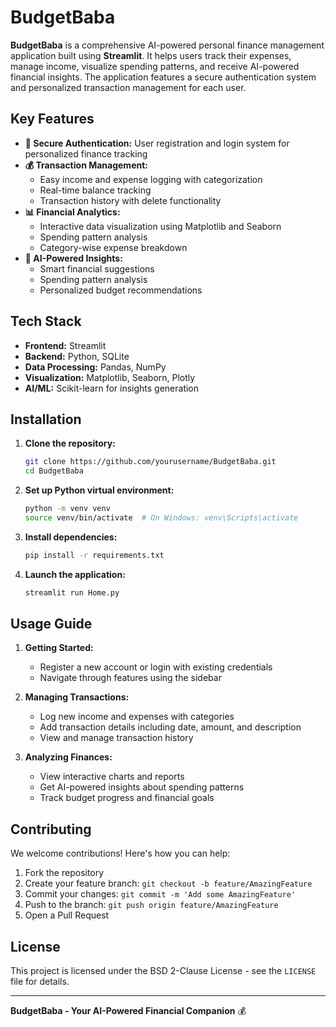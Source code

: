 # **BudgetBaba**

**BudgetBaba** is a comprehensive AI-powered personal finance management application built using **Streamlit**. It helps users track their expenses, manage income, visualize spending patterns, and receive AI-powered financial insights. The application features a secure authentication system and personalized transaction management for each user.

## **Key Features**
- **🔐 Secure Authentication:** User registration and login system for personalized finance tracking
- **💰 Transaction Management:** 
  - Easy income and expense logging with categorization
  - Real-time balance tracking
  - Transaction history with delete functionality
- **📊 Financial Analytics:**
  - Interactive data visualization using Matplotlib and Seaborn
  - Spending pattern analysis
  - Category-wise expense breakdown
- **🤖 AI-Powered Insights:**
  - Smart financial suggestions
  - Spending pattern analysis
  - Personalized budget recommendations

## **Tech Stack**
- **Frontend:** Streamlit
- **Backend:** Python, SQLite
- **Data Processing:** Pandas, NumPy
- **Visualization:** Matplotlib, Seaborn, Plotly
- **AI/ML:** Scikit-learn for insights generation

## **Installation**
1. **Clone the repository:**
   ```bash
   git clone https://github.com/yourusername/BudgetBaba.git
   cd BudgetBaba
   ```

2. **Set up Python virtual environment:**
   ```bash
   python -m venv venv
   source venv/bin/activate  # On Windows: venv\Scripts\activate
   ```

3. **Install dependencies:**
   ```bash
   pip install -r requirements.txt
   ```

4. **Launch the application:**
   ```bash
   streamlit run Home.py
   ```

## **Usage Guide**
1. **Getting Started:**
   - Register a new account or login with existing credentials
   - Navigate through features using the sidebar

2. **Managing Transactions:**
   - Log new income and expenses with categories
   - Add transaction details including date, amount, and description
   - View and manage transaction history

3. **Analyzing Finances:**
   - View interactive charts and reports
   - Get AI-powered insights about spending patterns
   - Track budget progress and financial goals

## **Contributing**
We welcome contributions! Here's how you can help:
1. Fork the repository
2. Create your feature branch: `git checkout -b feature/AmazingFeature`
3. Commit your changes: `git commit -m 'Add some AmazingFeature'`
4. Push to the branch: `git push origin feature/AmazingFeature`
5. Open a Pull Request

## **License**
This project is licensed under the BSD 2-Clause License - see the `LICENSE` file for details.

---

**BudgetBaba - Your AI-Powered Financial Companion** 💰


